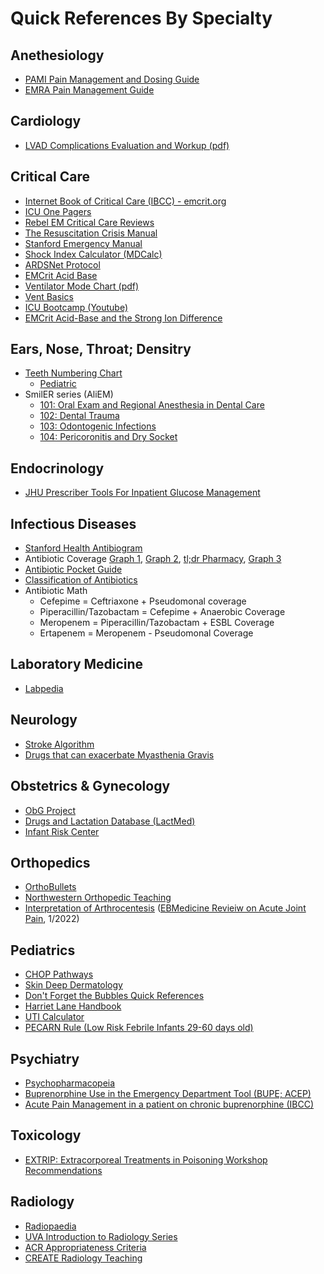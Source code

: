 # Quick References By Specialty

## Anethesiology
- [PAMI Pain Management and Dosing Guide](pdfs/PAMI%20Pain%20Management%20Guide.pdf)
- [EMRA Pain Management Guide](https://www.emra.org/books/pain-management)

## Cardiology
- [LVAD Complications Evaluation and Workup (pdf)](pdfs/LVAD%20Complications.pdf)

## Critical Care
- [Internet Book of Critical Care (IBCC) - emcrit.org](https://emcrit.org/ibcc/toc/)
- [ICU One Pagers](https://onepagericu.com/index)
- [Rebel EM Critical Care Reviews](https://rebelem.com/rebel-reviews/)
- [The Resuscitation Crisis Manual](pdfs/The%20Resuscitation%20Crisis%20Manual%20(v1.01).pdf)
- [Stanford Emergency Manual](pdfs/Stanford%20Emergency%20Manual.pdf)
- [Shock Index Calculator (MDCalc)](https://www.mdcalc.com/calc/1316/shock-index)
- [ARDSNet Protocol](pdfs/ARDSnet%20Protocol.pdf)
- [EMCrit Acid Base](pdf/EMCrit%20Acid%20Based%20Sheet.pdf)
- [Ventilator Mode Chart (pdf)](pdfs/Ventilator%20Mode%20Chart.pdf)
- [Vent Basics](https://ventbasics.com/)
- [ICU Bootcamp (Youtube)](https://www.youtube.com/playlist?list=PLRGsEja6ulHa7V962dgZs_Kifgc4KB5dG)
- [EMCrit Acid-Base and the Strong Ion Difference](pdfs/EMCrit%20Acid%20Base%20and%20Strong%20Ion%20Difference.pdf)


## Ears, Nose, Throat; Densitry
- [Teeth Numbering Chart](img/tooth_numbering.jpg)
	- [Pediatric](img/pediatric_tooth_numbering.webp)
- SmilER series (AliEM)
	- [101: Oral Exam and Regional Anesthesia in Dental Care](https://www.aliem.com/smiler-101/)
	- [102: Dental Trauma](https://www.aliem.com/smiler-102/)
	- [103: Odontogenic Infections](https://www.aliem.com/smiler-103/)
	- [104: Pericoronitis and Dry Socket](https://www.aliem.com/smiler-104/)

## Endocrinology
- [JHU Prescriber Tools For Inpatient Glucose Management](https://livejohnshopkins.sharepoint.com/:b:/s/GlucoseSteeringCommittee/EQSCvNrJu8lFuVgkZB7tt00B3-nsloF0zOvgG8O2hu7eqQ?e=3g9YP9)

## Infectious Diseases

- [Stanford Health Antibiogram](https://web.stanford.edu/~jonc101/tools/Antibiogram/AntibiogramTable.htm)
- Antibiotic Coverage [Graph 1](img/Antibiotic%20Coverage%20Graph%201.png), [Graph 2](pdfs/Antibiotic%20Coverage%20Graph.pdf), [tl;dr Pharmacy](pdfs/tldr_antibiotics_cheatsheet.pdf), [Graph 3](img/antibiotic%20coverage%20graph%202.jpg)
- [Antibiotic Pocket Guide](pdfs/Antibiotic%20Pocket%20Guide.pdf)
- [Classification of Antibiotics](img/Classification%20of%20Antibiotics.png)
- Antibiotic Math
	- Cefepime = Ceftriaxone + Pseudomonal coverage
	- Piperacillin/Tazobactam = Cefepime + Anaerobic Coverage
	- Meropenem = Piperacillin/Tazobactam + ESBL Coverage
	- Ertapenem = Meropenem - Pseudomonal Coverage

## Laboratory Medicine
- [Labpedia](https://labpedia.net/)

## Neurology
- [Stroke Algorithm](img/Stroke%20Algorithm.jpg)
- [Drugs that can exacerbate Myasthenia Gravis](pdfs/papers/Drugs%20that%20Aggravate%20Myasthenia%20Gravis.pdf)

## Obstetrics & Gynecology
- [ObG Project](https://www.obgproject.com/)
- [Drugs and Lactation Database (LactMed)](https://www.ncbi.nlm.nih.gov/books/NBK501922/) 
- [Infant Risk Center](https://www.infantrisk.com/infantrisk-center-resources)

## Orthopedics
- [OrthoBullets](https://www.orthobullets.com/login)
- [Northwestern Orthopedic Teaching](https://www.ortho-teaching.feinberg.northwestern.edu/)
- [Interpretation of Arthrocentesis](img/Interpretation%20of%20Arthrocentesis.png) ([EBMedicine Revieiw on Acute Joint Pain](https://www.ebmedicine.net/topics/musculoskeletal/joint-pain), 1/2022)

## Pediatrics
- [CHOP Pathways](https://www.chop.edu/pathways/)
- [Skin Deep Dermatology](https://dftbskindeep.com/)
- [Don't Forget the Bubbles Quick References](https://dontforgetthebubbles.com/quick-reference/)
- [Harriet Lane Handbook](https://www.unboundmedicine.com/harrietlane/)
- [UTI Calculator](https://uticalc.pitt.edu/)
- [PECARN Rule (Low Risk Febrile Infants 29-60 days old)](https://www.mdcalc.com/pecarn-rule-low-risk-febrile-infants-29-60-days-old)

## Psychiatry
- [Psychopharmacopeia](https://psychopharmacopeia.com/index.php/)
- [Buprenorphine Use in the Emergency Department Tool (BUPE; ACEP)](https://www.acep.org/patient-care/bupe/)
- [Acute Pain Management in a patient on chronic buprenorphine (IBCC)](https://emcrit.org/ibcc/buprenorphine/#acute_pain_management_in_a_patient_on_chronic_buprenorphine)

## Toxicology
- [EXTRIP: Extracorporeal Treatments in Poisoning Workshop Recommendations](https://www.extrip-workgroup.org/recommendations)

## Radiology
- [Radiopaedia](https://radiopaedia.org/)
- [UVA Introduction to Radiology Series](https://introductiontoradiology.net/)	
- [ACR Appropriateness Criteria](https://acsearch.acr.org/list)
- [CREATE Radiology Teaching](https://www.create-rad.com/)
